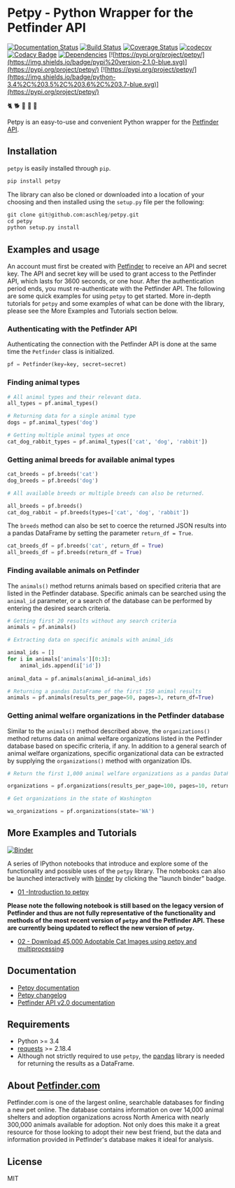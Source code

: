 # Petpy - Python Wrapper for the Petfinder API

[![Documentation Status](https://readthedocs.org/projects/petpy/badge/?version=latest)](http://petpy.readthedocs.io/en/latest/?badge=latest)
[![Build Status](https://travis-ci.org/aschleg/petpy.svg?branch=master)](https://travis-ci.org/aschleg/petpy)
[![Coverage Status](https://coveralls.io/repos/github/aschleg/petpy/badge.svg?branch=master)](https://coveralls.io/github/aschleg/petpy?branch=master)
[![codecov](https://codecov.io/gh/aschleg/petpy/branch/master/graph/badge.svg)](https://codecov.io/gh/aschleg/petpy)
[![Codacy Badge](https://api.codacy.com/project/badge/Grade/ac2a4c228a9e425ba11af69f7a5c9e51)](https://www.codacy.com/app/aschleg/petpy?utm_source=github.com&amp;utm_medium=referral&amp;utm_content=aschleg/petpy&amp;utm_campaign=Badge_Grade)
[![Dependencies](https://img.shields.io/librariesio/github/aschleg/petpy.svg?label=dependencies)](https://libraries.io/github/aschleg/petpy)
[![https://pypi.org/project/petpy/](https://img.shields.io/badge/pypi%20version-2.1.0-blue.svg)](https://pypi.org/project/petpy/)
[![https://pypi.org/project/petpy/](https://img.shields.io/badge/python-3.4%2C%203.5%2C%203.6%2C%203.7-blue.svg)](https://pypi.org/project/petpy/)

:cat2: :dog2: :rooster: :rabbit2: :racehorse:

Petpy is an easy-to-use and convenient Python wrapper for the [Petfinder API](https://www.petfinder.com/developers/v2/docs/).

## Installation

`petpy` is easily installed through `pip`.

~~~ python
pip install petpy
~~~

The library can also be cloned or downloaded into a location of your choosing and then installed using the `setup.py` 
file per the following:

~~~ python
git clone git@github.com:aschleg/petpy.git
cd petpy
python setup.py install
~~~

## Examples and usage

An account must first be created with [Petfinder](https://www.petfinder.com/developers/) to receive an API and secret 
key. The API and secret key will be used to grant access to the Petfinder API, which lasts for 3600 seconds, or one 
hour. After the authentication period ends, you must re-authenticate with the Petfinder API. The following are some 
quick examples for using `petpy` to get started. More in-depth tutorials for `petpy` and some examples of what 
can be done with the library, please see the More Examples and Tutorials section below.

### Authenticating with the Petfinder API

Authenticating the connection with the Petfinder API is done at the same time the `Petfinder` class is initialized.

~~~ python
pf = Petfinder(key=key, secret=secret)
~~~

### Finding animal types

~~~ python
# All animal types and their relevant data.
all_types = pf.animal_types()

# Returning data for a single animal type
dogs = pf.animal_types('dog')

# Getting multiple animal types at once
cat_dog_rabbit_types = pf.animal_types(['cat', 'dog', 'rabbit'])
~~~

### Getting animal breeds for available animal types

~~~ python
cat_breeds = pf.breeds('cat')
dog_breeds = pf.breeds('dog')

# All available breeds or multiple breeds can also be returned.

all_breeds = pf.breeds()
cat_dog_rabbit = pf.breeds(types=['cat', 'dog', 'rabbit'])
~~~ 

The `breeds` method can also be set to coerce the returned JSON results into a pandas DataFrame by setting 
the parameter `return_df = True`.

~~~ python
cat_breeds_df = pf.breeds('cat', return_df = True)
all_breeds_df = pf.breeds(return_df = True)
~~~

### Finding available animals on Petfinder

The `animals()` method returns animals based on specified criteria that are listed in the Petfinder database. Specific 
animals can be searched using the `animal_id` parameter, or a search of the database can be performed by entering 
the desired search criteria.

~~~ python
# Getting first 20 results without any search criteria
animals = pf.animals()

# Extracting data on specific animals with animal_ids

animal_ids = []
for i in animals['animals'][0:3]:
    animal_ids.append(i['id'])
    
animal_data = pf.animals(animal_id=animal_ids)

# Returning a pandas DataFrame of the first 150 animal results
animals = pf.animals(results_per_page=50, pages=3, return_df=True)
~~~

### Getting animal welfare organizations in the Petfinder database 

Similar to the `animals()` method described above, the `organizations()` method returns data on animal welfare 
organizations listed in the Petfinder database based on specific criteria, if any. In addition to a general search 
of animal welfare organizations, specific organizational data can be extracted by supplying the `organizations()` 
method with organization IDs.

~~~ python
# Return the first 1,000 animal welfare organizations as a pandas DataFrame

organizations = pf.organizations(results_per_page=100, pages=10, return_df=True)

# Get organizations in the state of Washington

wa_organizations = pf.organizations(state='WA')
~~~

## More Examples and Tutorials

[![Binder](https://mybinder.org/badge.svg)](https://mybinder.org/v2/gh/aschleg/petpy/master?filepath=notebooks)

A series of IPython notebooks that introduce and explore some of the functionality and possible uses of the 
`petpy` library. The notebooks can also be launched interactively with [binder](https://mybinder.org/) by clicking the 
"launch binder" badge.

* [01 -Introduction to petpy](https://github.com/aschleg/petpy/blob/master/notebooks/01-Introduction%20to%20petpy.ipynb)

**Please note the following notebook is still based on the legacy version of Petfinder and thus are not fully 
representative of the functionality and methods of the most recent version of `petpy` and the Petfinder API. These 
are currently being updated to reflect the new version of `petpy`.**

* [02 - Download 45,000 Adoptable Cat Images using petpy and multiprocessing](https://github.com/aschleg/petpy/blob/master/notebooks/02-Download%2045%2C000%20Adoptable%20Cat%20Images%20with%20petpy%20and%20multiprocessing.ipynb)

## Documentation

* [Petpy documentation](http://petpy.readthedocs.io/en/latest/)
* [Petpy changelog](https://github.com/aschleg/petpy/blob/master/CHANGELOG.md)
* [Petfinder API v2.0 documentation](https://www.petfinder.com/developers/v2/docs/)

## Requirements

* Python >= 3.4
* [requests](http://docs.python-requests.org/en/master/) >= 2.18.4
* Although not strictly required to use `petpy`, the [pandas](https://pandas.pydata.org/) library is needed 
  for returning the results as a DataFrame.

## About [Petfinder.com](https://www.petfinder.com)

Petfinder.com is one of the largest online, searchable databases for finding a new pet online. The database contains 
information on over 14,000 animal shelters and adoption organizations across North America with nearly 300,000 animals 
available for adoption. Not only does this make it a great resource for those looking to adopt their new best friend, 
but the data and information provided in Petfinder's database makes it ideal for analysis. 

## License

MIT